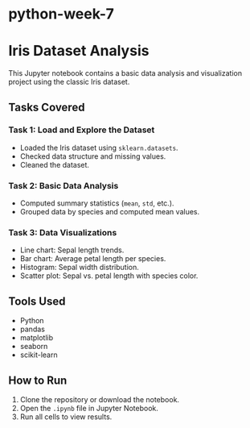 # python-week-7
# Iris Dataset Analysis 

This Jupyter notebook contains a basic data analysis and visualization project using the classic Iris dataset.

## Tasks Covered

### Task 1: Load and Explore the Dataset
- Loaded the Iris dataset using `sklearn.datasets`.
- Checked data structure and missing values.
- Cleaned the dataset.

### Task 2: Basic Data Analysis
- Computed summary statistics (`mean`, `std`, etc.).
- Grouped data by species and computed mean values.

### Task 3: Data Visualizations
- Line chart: Sepal length trends.
- Bar chart: Average petal length per species.
- Histogram: Sepal width distribution.
- Scatter plot: Sepal vs. petal length with species color.

## Tools Used
- Python
- pandas
- matplotlib
- seaborn
- scikit-learn

## How to Run
1. Clone the repository or download the notebook.
2. Open the `.ipynb` file in Jupyter Notebook.
3. Run all cells to view results.


